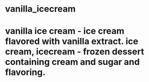 # vanilla_icecream
# vanilla ice cream - ice cream flavored with vanilla extract. ice cream, icecream - frozen dessert containing cream and sugar and flavoring.